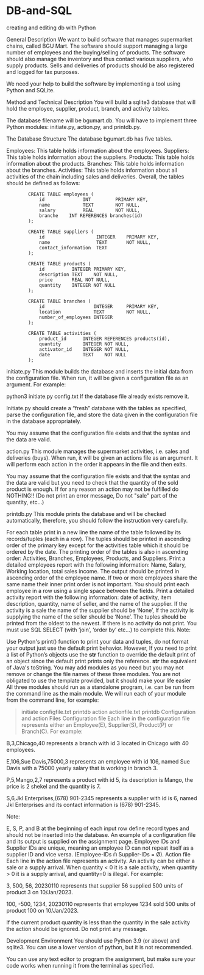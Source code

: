 # DB-and-SQL
creating and editing db with Python



General Description
We want to build software that manages supermarket chains, called BGU Mart. The software should support managing a large number of employees and the buying/selling of products. The software should also manage the inventory and thus contact various suppliers, who supply products. Sells and deliveries of products should be also registered and logged for tax purposes.

We need your help to build the software by implementing a tool using Python and SQLite.

Method and Technical Description
You will build a sqlite3 database that will hold the employee, supplier, product, branch, and activity tables.

The database filename will be bgumart.db.
You will have to implement three Python modules: initiate.py, action.py, and printdb.py.

The Database Structure
The database bgumart.db has five tables.

Employees: This table holds information about the employees.
Suppliers: This table holds information about the suppliers.
Products: This table holds information about the products.
Branches: This table holds information about the branches.
Activities: This table holds information about all activities of the chain including sales and deliveries.
Overall, the tables should be defined as follows:

            CREATE TABLE employees (
                id              INT         PRIMARY KEY,
                name            TEXT        NOT NULL,
                salary          REAL        NOT NULL,
                branche    INT REFERENCES branches(id)
            );
    
            CREATE TABLE suppliers (
                id                   INTEGER    PRIMARY KEY,
                name                 TEXT       NOT NULL,
                contact_information  TEXT
            );

            CREATE TABLE products (
                id          INTEGER PRIMARY KEY,
                description TEXT    NOT NULL,
                price       REAL NOT NULL,
                quantity    INTEGER NOT NULL
            );

            CREATE TABLE branches (
                id                  INTEGER     PRIMARY KEY,
                location            TEXT        NOT NULL,
                number_of_employees INTEGER
            );
   
            CREATE TABLE activities (
                product_id      INTEGER REFERENCES products(id),
                quantity        INTEGER NOT NULL,
                activator_id    INTEGER NOT NULL,
                date            TEXT    NOT NULL
            );

initiate.py
This module builds the database and inserts the initial data from the configuration file. When run, it will be given a configuration file as an argument. For example:

python3 initiate.py config.txt
If the database file already exists remove it.

Initiate.py should create a “fresh” database with the tables as specified, parse the configuration file, and store the data given in the configuration file in the database appropriately.

You may assume that the configuration file exists and that the syntax and the data are valid.

action.py
This module manages the supermarket activities, i.e. sales and deliveries (buys). When run, it will be given an actions file as an argument. It will perform each action in the order it appears in the file and then exits.

You may assume that the configuration file exists and that the syntax and the data are valid but you need to check that the quantity of the sold product is enough. If for any reason an action may not be fulfilled do NOTHING!! (Do not print an error message, Do not "sale" part of the quantity, etc...)

printdb.py
This module prints the database and will be checked automatically, therefore, you should follow the instruction very carefully.

For each table print in a new line the name of the table followed by its records/tuples (each in a row). The tuples should be printed in ascending order of the primary key except for the activities table which it should be ordered by the date. The printing order of the tables is also in ascending order: Activities, Branches, Employees, Products, and Suppliers.
Print a detailed employees report with the following information:
Name, Salary, Working location, total sales income. The output should be printed in ascending order of the employee name. If two or more employees share the same name their inner print order is not important. You should print each employee in a row using a single space between the fields.
Print a detailed activity report with the following information:
date of activity, item description, quantity, name of seller, and the name of the supplier. If the activity is a sale the name of the supplier should be ‘None’, If the activity is supplying the name of the seller should be ‘None’. The tuples should be printed from the oldest to the newest. If there is no activity do not print. You must use SQL SELECT (with ‘join’, ‘order by’ etc…) to complete this.
Note:

Use Python's print() function to print your data and tuples, do not format your output just use the default print behavior. However, If you need to print a list of Python’s objects use the __str__ function to override the default print of an object since the default print prints only the reference.  __str__ the equivalent of Java's toString.
You may add modules as you need but you may not remove or change the file names of these three modules.
You are not obligated to use the template provided, but it should make your life easier
All three modules should run as a standalone program, i.e. can be run from the command line as the main module.
We will run each of your module from the command line, for example:
> initiate configfile.txt
> printdb
> action actionfile.txt
> printdb
Configuration and action Files
Configuration file
Each line in the configuration file represents either an Employee(E), Supplier(S), Product(P) or Branch(C). 
For example:

B,3,Chicago,40 represents a branch with id 3 located in Chicago with 40 employees.

E,106,Sue Davis,75000,3 represents an employee with id 106, named Sue Davis with a 75000 yearly salary that is working in branch 3.

P,5,Mango,2,7 represents a product with id 5, its description is Mango, the price is 2 shekel and the quantity is 7.

S,6,Jkl Enterprises,(678) 901-2345 represents a supplier with id is 6, named Jkl Enterprises and its contact information is (678) 901-2345.

Note:

E, S, P, and B at the beginning of each input row define record types and should not be inserted into the database. An example of a configuration file and its output is supplied on the assignment page.
Employee IDs and Supplier IDs are unique, meaning an employee ID can not repeat itself as a supplier ID and vice versa.
(Employee-IDs ꓵ Supplier-IDs = Ø).
Action file
Each line in the action file represents an activity. An activity can be either a sale or a supply arrival. When quantity < 0 it is a sale activity, when quantity > 0 it is a supply arrival, and quantity=0 is illegal. For example:

3, 500, 56, 20230110 represents that supplier 56 supplied 500 units of product 3 on 10/Jan/2023.

100, -500, 1234, 20230110 represents that employee 1234 sold 500 units of product 100 on 10/Jan/2023.

If the current product quantity is less than the quantity in the sale activity the action should be ignored. Do not print any message.

Development Environment
You should use Python 3.9 (or above) and sqlite3. You can use a lower version of python, but it is not recommended.

You can use any text editor to program the assignment, but make sure your code works when running it from the terminal as specified.

